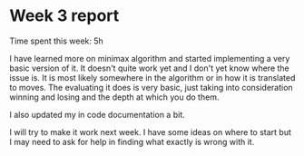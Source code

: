 # Week 3 report

Time spent this week: 5h

I have learned more on minimax algorithm and started implementing a very basic version of it. It doesn't quite work yet and I don't yet know where the issue is. It is most likely somewhere in the algorithm or in how it is translated to moves. The evaluating it does is very basic, just taking into consideration winning and losing and the depth at which you do them.

I also updated my in code documentation a bit.

I will try to make it work next week. I have some ideas on where to start but I may need to ask for help in finding what exactly is wrong with it.


